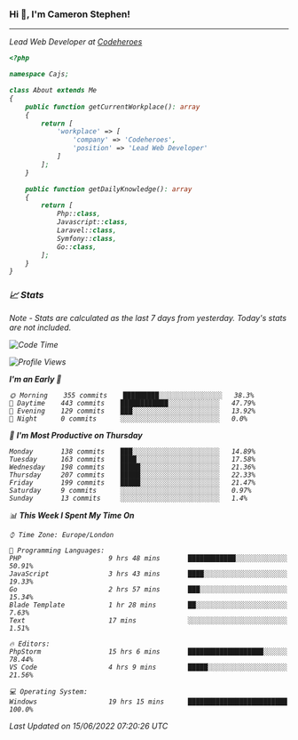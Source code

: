 ### Hi 👋, I'm Cameron Stephen!
<hr>
<p><em>Lead Web Developer at <a href="https://codeheroes.co.uk">Codeheroes</a></p>


```php
<?php

namespace Cajs;

class About extends Me
{
    public function getCurrentWorkplace(): array
    {
        return [
            'workplace' => [
                'company' => 'Codeheroes',
                'position' => 'Lead Web Developer'
            ]
        ];
    }

    public function getDailyKnowledge(): array
    {
        return [
            Php::class,
            Javascript::class,
            Laravel::class,
            Symfony::class,
            Go::class,
        ];
    }
}
```

### 📈 Stats
<p><em>Note - Stats are calculated as the last 7 days from yesterday. Today's stats are not included.</em></p>


<!--START_SECTION:waka-->
![Code Time](http://img.shields.io/badge/Code%20Time-2%2C938%20hrs%2013%20mins-blue)

![Profile Views](http://img.shields.io/badge/Profile%20Views-0-blue)

**I'm an Early 🐤** 

```text
🌞 Morning    355 commits    █████████░░░░░░░░░░░░░░░░   38.3% 
🌆 Daytime    443 commits    ████████████░░░░░░░░░░░░░   47.79% 
🌃 Evening    129 commits    ███░░░░░░░░░░░░░░░░░░░░░░   13.92% 
🌙 Night      0 commits      ░░░░░░░░░░░░░░░░░░░░░░░░░   0.0%

```
📅 **I'm Most Productive on Thursday** 

```text
Monday       138 commits    ███░░░░░░░░░░░░░░░░░░░░░░   14.89% 
Tuesday      163 commits    ████░░░░░░░░░░░░░░░░░░░░░   17.58% 
Wednesday    198 commits    █████░░░░░░░░░░░░░░░░░░░░   21.36% 
Thursday     207 commits    █████░░░░░░░░░░░░░░░░░░░░   22.33% 
Friday       199 commits    █████░░░░░░░░░░░░░░░░░░░░   21.47% 
Saturday     9 commits      ░░░░░░░░░░░░░░░░░░░░░░░░░   0.97% 
Sunday       13 commits     ░░░░░░░░░░░░░░░░░░░░░░░░░   1.4%

```


📊 **This Week I Spent My Time On** 

```text
⌚︎ Time Zone: Europe/London

💬 Programming Languages: 
PHP                      9 hrs 48 mins       ████████████░░░░░░░░░░░░░   50.91% 
JavaScript               3 hrs 43 mins       ████░░░░░░░░░░░░░░░░░░░░░   19.33% 
Go                       2 hrs 57 mins       ███░░░░░░░░░░░░░░░░░░░░░░   15.34% 
Blade Template           1 hr 28 mins        ██░░░░░░░░░░░░░░░░░░░░░░░   7.63% 
Text                     17 mins             ░░░░░░░░░░░░░░░░░░░░░░░░░   1.51%

🔥 Editors: 
PhpStorm                 15 hrs 6 mins       ███████████████████░░░░░░   78.44% 
VS Code                  4 hrs 9 mins        █████░░░░░░░░░░░░░░░░░░░░   21.56%

💻 Operating System: 
Windows                  19 hrs 15 mins      █████████████████████████   100.0%

```


 Last Updated on 15/06/2022 07:20:26 UTC
<!--END_SECTION:waka-->

